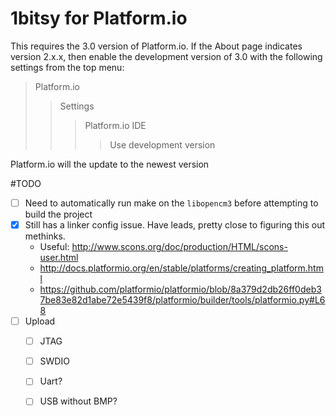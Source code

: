 # 1bitsy for Platform.io 


This requires the 3.0 version of Platform.io. If the About page indicates version 2.x.x, then enable the development version of 3.0 with the following settings from the top menu:

> Platform.io
>> Settings
>>> Platform.io IDE
>>>> Use development version

Platform.io will the update to the newest version

#TODO
- [ ] Need to automatically run make on the `libopencm3` before attempting to build the project
- [X] Still has a linker config issue. Have leads, pretty close to figuring this out methinks. 
	- Useful: http://www.scons.org/doc/production/HTML/scons-user.html
	- http://docs.platformio.org/en/stable/platforms/creating_platform.html
	- https://github.com/platformio/platformio/blob/8a379d2db26ff0deb37be83e82d1abe72e5439f8/platformio/builder/tools/platformio.py#L68
- [ ] Upload
	- [ ] JTAG
	- [ ] SWDIO
	- [ ] Uart?
	- [ ] USB without BMP? 

